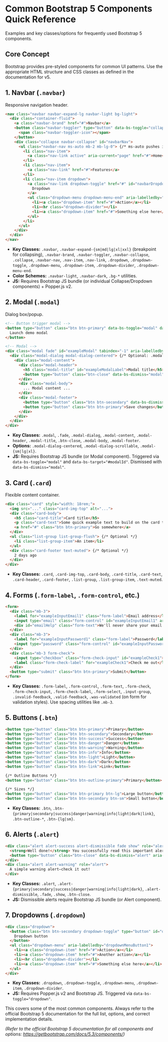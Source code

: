 # Common Bootstrap 5 Components Quick Reference

Examples and key classes/options for frequently used Bootstrap 5 components.

## Core Concept

Bootstrap provides pre-styled components for common UI patterns. Use the appropriate HTML structure and CSS classes as defined in the documentation for v5.

## 1. Navbar (`.navbar`)

Responsive navigation header.

```html
<nav class="navbar navbar-expand-lg navbar-light bg-light">
  <div class="container-fluid">
    <a class="navbar-brand" href="#">Navbar</a>
    <button class="navbar-toggler" type="button" data-bs-toggle="collapse" data-bs-target="#navbarNav" aria-controls="navbarNav" aria-expanded="false" aria-label="Toggle navigation">
      <span class="navbar-toggler-icon"></span>
    </button>
    <div class="collapse navbar-collapse" id="navbarNav">
      <ul class="navbar-nav ms-auto mb-2 mb-lg-0"> {/* ms-auto pushes items right */}
        <li class="nav-item">
          <a class="nav-link active" aria-current="page" href="#">Home</a>
        </li>
        <li class="nav-item">
          <a class="nav-link" href="#">Features</a>
        </li>
        <li class="nav-item dropdown">
          <a class="nav-link dropdown-toggle" href="#" id="navbarDropdown" role="button" data-bs-toggle="dropdown" aria-expanded="false">
            Dropdown
          </a>
          <ul class="dropdown-menu dropdown-menu-end" aria-labelledby="navbarDropdown">
            <li><a class="dropdown-item" href="#">Action</a></li>
            <li><hr class="dropdown-divider"></li>
            <li><a class="dropdown-item" href="#">Something else here</a></li>
          </ul>
        </li>
      </ul>
    </div>
  </div>
</nav>
```
*   **Key Classes:** `.navbar`, `.navbar-expand-{sm|md|lg|xl|xxl}` (breakpoint for collapsing), `.navbar-brand`, `.navbar-toggler`, `.navbar-collapse`, `.collapse`, `.navbar-nav`, `.nav-item`, `.nav-link`, `.dropdown`, `.dropdown-toggle`, `.dropdown-menu`, `.dropdown-item`, `.dropdown-divider`, `.dropdown-menu-end`.
*   **Color Schemes:** `.navbar-light`, `.navbar-dark`, `.bg-*` utilities.
*   **JS:** Requires Bootstrap JS bundle (or individual Collapse/Dropdown components) + Popper.js v2.

## 2. Modal (`.modal`)

Dialog box/popup.

```html
<!-- Button trigger modal -->
<button type="button" class="btn btn-primary" data-bs-toggle="modal" data-bs-target="#exampleModal">
  Launch demo modal
</button>

<!-- Modal -->
<div class="modal fade" id="exampleModal" tabindex="-1" aria-labelledby="exampleModalLabel" aria-hidden="true">
  <div class="modal-dialog modal-dialog-centered"> {/* Optional: .modal-dialog-scrollable, .modal-sm|lg|xl */}
    <div class="modal-content">
      <div class="modal-header">
        <h5 class="modal-title" id="exampleModalLabel">Modal title</h5>
        <button type="button" class="btn-close" data-bs-dismiss="modal" aria-label="Close"></button>
      </div>
      <div class="modal-body">
        ... Modal content ...
      </div>
      <div class="modal-footer">
        <button type="button" class="btn btn-secondary" data-bs-dismiss="modal">Close</button>
        <button type="button" class="btn btn-primary">Save changes</button>
      </div>
    </div>
  </div>
</div>
```
*   **Key Classes:** `.modal`, `.fade`, `.modal-dialog`, `.modal-content`, `.modal-header`, `.modal-title`, `.btn-close`, `.modal-body`, `.modal-footer`.
*   **Options:** `.modal-dialog-centered`, `.modal-dialog-scrollable`, `.modal-{sm|lg|xl}`.
*   **JS:** Requires Bootstrap JS bundle (or Modal component). Triggered via `data-bs-toggle="modal"` and `data-bs-target="#modalId"`. Dismissed with `data-bs-dismiss="modal"`.

## 3. Card (`.card`)

Flexible content container.

```html
<div class="card" style="width: 18rem;">
  <img src="..." class="card-img-top" alt="...">
  <div class="card-body">
    <h5 class="card-title">Card title</h5>
    <p class="card-text">Some quick example text to build on the card title.</p>
    <a href="#" class="btn btn-primary">Go somewhere</a>
  </div>
  <ul class="list-group list-group-flush"> {/* Optional */}
    <li class="list-group-item">An item</li>
  </ul>
  <div class="card-footer text-muted"> {/* Optional */}
    2 days ago
  </div>
</div>
```
*   **Key Classes:** `.card`, `.card-img-top`, `.card-body`, `.card-title`, `.card-text`, `.card-header`, `.card-footer`, `.list-group`, `.list-group-item`, `.text-muted`.

## 4. Forms (`.form-label`, `.form-control`, etc.)

```html
<form>
  <div class="mb-3">
    <label for="exampleInputEmail1" class="form-label">Email address</label>
    <input type="email" class="form-control" id="exampleInputEmail1" aria-describedby="emailHelp">
    <div id="emailHelp" class="form-text">We'll never share your email.</div>
  </div>
  <div class="mb-3">
    <label for="exampleInputPassword1" class="form-label">Password</label>
    <input type="password" class="form-control" id="exampleInputPassword1">
  </div>
  <div class="mb-3 form-check">
    <input type="checkbox" class="form-check-input" id="exampleCheck1">
    <label class="form-check-label" for="exampleCheck1">Check me out</label>
  </div>
  <button type="submit" class="btn btn-primary">Submit</button>
</form>
```
*   **Key Classes:** `.form-label`, `.form-control`, `.form-text`, `.form-check`, `.form-check-input`, `.form-check-label`, `.form-select`, `.input-group`, `.invalid-feedback`, `.valid-feedback`, `.was-validated` (on form for validation styles). Use spacing utilities like `.mb-3`.

## 5. Buttons (`.btn`)

```html
<button type="button" class="btn btn-primary">Primary</button>
<button type="button" class="btn btn-secondary">Secondary</button>
<button type="button" class="btn btn-success">Success</button>
<button type="button" class="btn btn-danger">Danger</button>
<button type="button" class="btn btn-warning">Warning</button>
<button type="button" class="btn btn-info">Info</button>
<button type="button" class="btn btn-light">Light</button>
<button type="button" class="btn btn-dark">Dark</button>
<button type="button" class="btn btn-link">Link</button>

{/* Outline Buttons */}
<button type="button" class="btn btn-outline-primary">Primary</button>

{/* Sizes */}
<button type="button" class="btn btn-primary btn-lg">Large button</button>
<button type="button" class="btn btn-secondary btn-sm">Small button</button>
```
*   **Key Classes:** `.btn`, `.btn-{primary|secondary|success|danger|warning|info|light|dark|link}`, `.btn-outline-*`, `.btn-{lg|sm}`.

## 6. Alerts (`.alert`)

```html
<div class="alert alert-success alert-dismissible fade show" role="alert">
  <strong>Well done!</strong> You successfully read this important alert message.
  <button type="button" class="btn-close" data-bs-dismiss="alert" aria-label="Close"></button>
</div>
<div class="alert alert-warning" role="alert">
  A simple warning alert—check it out!
</div>
```
*   **Key Classes:** `.alert`, `.alert-{primary|secondary|success|danger|warning|info|light|dark}`, `.alert-dismissible`, `.fade`, `.show`, `.btn-close`.
*   **JS:** Dismissible alerts require Bootstrap JS bundle (or Alert component).

## 7. Dropdowns (`.dropdown`)

```html
<div class="dropdown">
  <button class="btn btn-secondary dropdown-toggle" type="button" id="dropdownMenuButton1" data-bs-toggle="dropdown" aria-expanded="false">
    Dropdown button
  </button>
  <ul class="dropdown-menu" aria-labelledby="dropdownMenuButton1">
    <li><a class="dropdown-item" href="#">Action</a></li>
    <li><a class="dropdown-item" href="#">Another action</a></li>
    <li><hr class="dropdown-divider"></li>
    <li><a class="dropdown-item" href="#">Something else here</a></li>
  </ul>
</div>
```
*   **Key Classes:** `.dropdown`, `.dropdown-toggle`, `.dropdown-menu`, `.dropdown-item`, `.dropdown-divider`.
*   **JS:** Requires Popper.js v2 and Bootstrap JS. Triggered via `data-bs-toggle="dropdown"`.

This covers some of the most common components. Always refer to the official Bootstrap 5 documentation for the full list, options, and correct implementation details.

*(Refer to the official Bootstrap 5 documentation for all components and options: https://getbootstrap.com/docs/5.3/components/)*